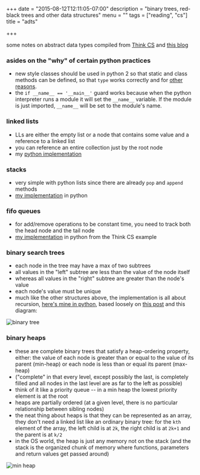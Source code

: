 +++
date = "2015-08-12T12:11:05-07:00"
description = "binary trees, red-black trees and other data structures"
menu = ""
tags = ["reading", "cs"]
title = "adts"

+++


some notes on abstract data types
compiled from [Think CS](http://www.openbookproject.net/thinkcs/python/english2e/)
and [this blog](http://alextrle.blogspot.com/2011/05/write-linked-list-in-python.html)


### asides on the "why" of certain python practices
* new style classes should be used in python 2
so that static and class methods can be defined,
so that `type` works correctly
and for [other reasons](https://docs.python.org/release/2.2.3/whatsnew/sect-rellinks.html).
* the `if __name__ == '__main__'` guard works
because when the python interpreter runs a module
it will set the `__name__` variable.
If the module is just imported, `__name__` will be set to the module's name.


### linked lists
* LLs are either the empty list or a node that contains some value and a reference to a linked list
* you can reference an entire collection just by the root node
* my [python implementation](https://gist.github.com/yosemitebandit/ecc007634641de5b5f43)


### stacks
* very simple with python lists since there are already `pop` and `append` methods
* [my implementation](https://gist.github.com/yosemitebandit/1c874b8b154d76418974) in python


### fifo queues
* for add/remove operations to be constant time,
you need to track both the head node and the tail node
* [my implementation](https://gist.github.com/yosemitebandit/a585a301d24a73d0deb3) in python
from the Think CS example


### binary search trees
* each node in the tree may have a max of two subtrees
* all values in the "left" subtree are less than the value of the node itself
* whereas all values in the "right" subtree are greater than the node's value
* each node's value must be unique
* much like the other structures above, the implementation is all about recursion,
[here's mine in python](https://gist.github.com/yosemitebandit/66d30bc11193bd52f70d),
based loosely on [this post](http://www.laurentluce.com/posts/binary-search-tree-library-in-python/)
and this diagram:

![binary tree](/img/binary-tree.png)


### binary heaps
* these are complete binary trees that satisfy a heap-ordering property, either:
the value of each node is greater than or equal to the value of its parent (min-heap)
or each node is less than or equal its parent (max-heap)
* ("complete" in that every level, except possibly the last, is completely filled
and all nodes in the last level are as far to the left as possible)
* think of it like a priority queue -- in a min heap the lowest priority element is at the root
* heaps are partially ordered (at a given level, there is no particular relationship between sibling nodes)
* the neat thing about heaps is that they can be represented as an array,
they don't need a linked list like an ordinary binary tree:
for the `kth` element of the array, the left child is at `2k`,
the right child is at `2k+1` and the parent is at `k/2`
* in the OS world, the heap is just any memory not on the stack
(and the stack is the organized chunk of memory where functions, parameters and return values
get passed around)

![min heap](/img/min-heap.png)
